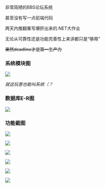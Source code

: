 非常简陋的BBS论坛系统

甚至没有写一点前端代码

两天内推翻重写爆肝出来的.NET大作业

无论从可靠性还是功能完善性上来讲都只是“够用”

~~果然deadline才是第一生产力~~

### 系统模块图

![](http://imgs.qiniu.watashinoyumingdesu.cn/19-1-3/68259327.jpg)

*就这玩意也能叫系统（？*

### 数据库E-R图

![](http://imgs.qiniu.watashinoyumingdesu.cn/19-1-3/61104902.jpg)

### 功能截图

![](http://imgs.qiniu.watashinoyumingdesu.cn/19-1-3/58529321.jpg)

![](http://imgs.qiniu.watashinoyumingdesu.cn/19-1-3/52441599.jpg)

![](http://imgs.qiniu.watashinoyumingdesu.cn/19-1-3/75417553.jpg)

![](http://imgs.qiniu.watashinoyumingdesu.cn/19-1-3/1190542.jpg)

![](http://imgs.qiniu.watashinoyumingdesu.cn/19-1-3/46022284.jpg)

![](http://imgs.qiniu.watashinoyumingdesu.cn/19-1-3/46954558.jpg)

